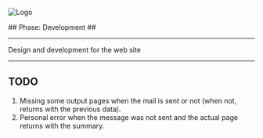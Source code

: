 ![Logo](http://www.creaprac.com/img/mail/email_header.png)

## Phase: Development ##
* * *

Design and development for the web site

* * *

TODO
-----

1. Missing some output pages when the mail is sent or not (when not, returns with the previous data).
2. Personal error when the message was not sent and the actual page returns with the summary.